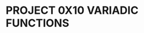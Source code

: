 PROJECT 0X10 VARIADIC FUNCTIONS
====================================================================================
